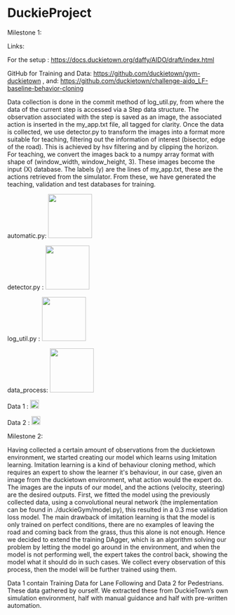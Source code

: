 # DuckieProject
Milestone 1:

Links:

For the setup : https://docs.duckietown.org/daffy/AIDO/draft/index.html

GitHub for Training and Data: https://github.com/duckietown/gym-duckietown
                       , and: https://github.com/duckietown/challenge-aido_LF-baseline-behavior-cloning

Data collection is done in the commit method of log_util.py, from where the data of the current step is accessed via a Step data structure. The observation associated with the step is saved as an image, the associated action is inserted in the my_app.txt file, all tagged for clarity.
Once the data is collected, we use detector.py to transform the images into a format more suitable for teaching, filtering out the information of interest (bisector, edge of the road). This is achieved by hsv filtering and by clipping the horizon.
For teaching, we convert the images back to a numpy array format with shape of (window_width, window_height, 3). These images become the input (X) database. The labels (y) are the lines of my_app.txt, these are the actions retrieved from the simulator. From these, we have generated the teaching, validation and test databases for training.



  automatic.py: [<img src="https://colab.research.google.com/assets/colab-badge.svg" width="100"/>](https://colab.research.google.com/drive/17ZmFWd9ipcPhu3UMql5EZ32AyhlOysG2)

  detector.py : [<img src="https://colab.research.google.com/assets/colab-badge.svg" width="100"/>](https://colab.research.google.com/drive/1xQSpIAknsp-DMxFXMpcI60WFaWCoqjEi)
  
  log_util.py : [<img src="https://colab.research.google.com/assets/colab-badge.svg" width="100"/>](https://colab.research.google.com/drive/1kUI_Ohr98yPwcjAsObPhGv1oSjUGq4mM)

  data_process: [<img src="https://colab.research.google.com/assets/colab-badge.svg" width="100"/>](https://colab.research.google.com/drive/1O8lRYQlKN9IQgttoQGnu35wppqE9DZBH)
  
  Data 1 : [<img src="https://upload.wikimedia.org/wikipedia/commons/thumb/1/12/Google_Drive_icon_%282020%29.svg/1147px-Google_Drive_icon_%282020%29.svg.png" width="20"/>](https://drive.google.com/drive/folders/124WPRwzaz-ePeScy4qqRwlmeeOi_Ii7w?usp=sharing)
  
  Data 2 : [<img src="https://upload.wikimedia.org/wikipedia/commons/thumb/1/12/Google_Drive_icon_%282020%29.svg/1147px-Google_Drive_icon_%282020%29.svg.png" width="20"/>](https://drive.google.com/file/d/1-Hm0SgFPcqoTUjNcBEBRo7vR-5io4Rxk/view?usp=sharing)

Milestone 2:

Having collected a certain amount of observations from the duckietown environment, we started creating our model which learns using Imitation learning. Imitation learning is a kind of behaviour cloning method, which requires an expert to show the learner it's behaviour, in our case, given an image from the duckietown environment, what action would the expert do. The images are the inputs of our model, and the actions (velocity, steering) are the desired outputs. First, we fitted the model using the previously collected data, using a convolutional neural network (the implementation can be found in ./duckieGym/model.py), this resulted in a 0.3 mse validation loss model. The main drawback of imitation learning is that the model is only trained on perfect conditions, there are no examples of leaving the road and coming back from the grass, thus this alone is not enough. Hence we decided to extend the training DAgger, which is an algorithm solving our problem by letting the model go around in the environment, and when the model is not performing well, the expert takes the control back, showing the model what it should do in such cases. We collect every observation of this process, then the model will be further trained using them.

Data 1 contain Training Data for Lane Following and Data 2 for Pedestrians.
These data gathered by ourself. We extracted these from DuckieTown’s own simulation environment, half with manual guidance and half with pre-written automation.
